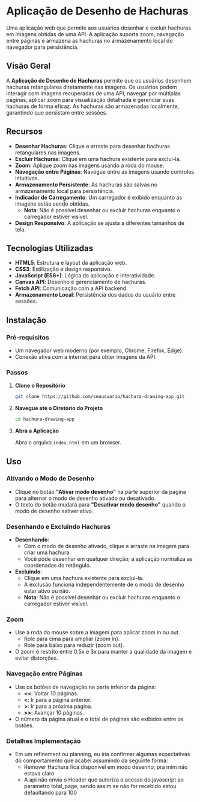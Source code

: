 # Aplicação de Desenho de Hachuras

Uma aplicação web que permite aos usuários desenhar e excluir hachuras em imagens obtidas de uma API. A aplicação suporta zoom, navegação entre páginas e armazena as hachuras no armazenamento local do navegador para persistência.

## Visão Geral

A **Aplicação de Desenho de Hachuras** permite que os usuários desenhem hachuras retangulares diretamente nas imagens. Os usuários podem interagir com imagens recuperadas de uma API, navegar por múltiplas páginas, aplicar zoom para visualização detalhada e gerenciar suas hachuras de forma eficaz. As hachuras são armazenadas localmente, garantindo que persistam entre sessões.

## Recursos

- **Desenhar Hachuras**: Clique e arraste para desenhar hachuras retangulares nas imagens.
- **Excluir Hachuras**: Clique em uma hachura existente para excluí-la.
- **Zoom**: Aplique zoom nas imagens usando a roda do mouse.
- **Navegação entre Páginas**: Navegue entre as imagens usando controles intuitivos.
- **Armazenamento Persistente**: As hachuras são salvas no armazenamento local para persistência.
- **Indicador de Carregamento**: Um carregador é exibido enquanto as imagens estão sendo obtidas.
  - **Nota**: Não é possível desenhar ou excluir hachuras enquanto o carregador estiver visível.
- **Design Responsivo**: A aplicação se ajusta a diferentes tamanhos de tela.

## Tecnologias Utilizadas

- **HTML5**: Estrutura e layout da aplicação web.
- **CSS3**: Estilização e design responsivo.
- **JavaScript (ES6+)**: Lógica da aplicação e interatividade.
- **Canvas API**: Desenho e gerenciamento de hachuras.
- **Fetch API**: Comunicação com a API backend.
- **Armazenamento Local**: Persistência dos dados do usuário entre sessões.

## Instalação

### Pré-requisitos

- Um navegador web moderno (por exemplo, Chrome, Firefox, Edge).
- Conexão ativa com a internet para obter imagens da API.

### Passos

1. **Clone o Repositório**

   ```bash
   git clone https://github.com/seuusuario/hachura-drawing-app.git
   ```

2. **Navegue até o Diretório do Projeto**

   ```bash
   cd hachura-drawing-app
   ```

3. **Abra a Aplicação**

   Abra o arquivo `index.html` em um browser.

## Uso

### Ativando o Modo de Desenho

- Clique no botão **"Ativar modo desenho"** na parte superior da página para alternar o modo de desenho ativado ou desativado.
- O texto do botão mudará para **"Desativar modo desenho"** quando o modo de desenho estiver ativo.

### Desenhando e Excluindo Hachuras

- **Desenhando**:
  - Com o modo de desenho ativado, clique e arraste na imagem para criar uma hachura.
  - Você pode desenhar em qualquer direção; a aplicação normaliza as coordenadas do retângulo.
- **Excluindo**:
  - Clique em uma hachura existente para excluí-la.
  - A exclusão funciona independentemente de o modo de desenho estar ativo ou não.
  - **Nota**: Não é possível desenhar ou excluir hachuras enquanto o carregador estiver visível.

### Zoom

- Use a roda do mouse sobre a imagem para aplicar zoom in ou out.
  - Role para cima para ampliar (zoom in).
  - Role para baixo para reduzir (zoom out).
- O zoom é restrito entre 0.5x e 3x para manter a qualidade da imagem e evitar distorções.

### Navegação entre Páginas

- Use os botões de navegação na parte inferior da página:
  - **<<**: Voltar 10 páginas.
  - **<**: Ir para a página anterior.
  - **>**: Ir para a próxima página.
  - **>>**: Avançar 10 páginas.
- O número da página atual e o total de páginas são exibidos entre os botões.

### Detalhes Implementação

- Em um refinement ou planning, eu iria confirmar algumas expectativas do comportamento que acabei assumindo da seguinte forma:
  - Remover Hachura fica disponível em modo desenho; pra mim não estava claro
  - A api não envia o Header que autoriza o acesso do javascript ao parametro total_page, sendo assim se não for recebido estou defaultando para 100